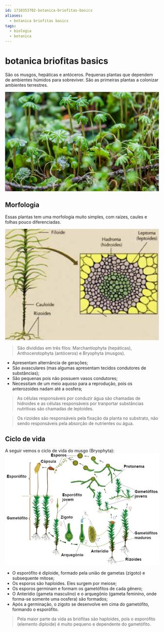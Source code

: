 ```yaml
---
id: 1710353702-botanica-briofitas-basics
aliases:
  - botanica briofitas basics
tags:
  - biologia
  - botanica
---
```


# botanica briofitas basics

São os musgos, hepáticas e antóceros. Pequenas plantas que dependem de ambientes húmidos para sobreviver. São as primeiras plantas a colonizar ambientes terrestres.

![botanica-briofitas-basics-2.png](../data/notes/botanica-briofitas-basics-2.png)

## Morfologia

Essas plantas tem uma morfologia muito simples, com raízes, caules e folhas pouco diferenciadas.

![botanica-briofitas-basics-3.png](../data/notes/botanica-briofitas-basics-3.png)

> São divididas em três filos: Marchantiophyta (hepáticas), Anthocerotophyta (antóceros) e Bryophyta (musgos).

- Apresentam alternância de gerações;
- São avasculares (mas algumas apresentam tecidos condutores de substâncias);
- São pequenas pois não possuem vasos condutores;
- Necessitam de um meio aquoso para a reprodução, pois os anterozoides nadam até a oosfera;

> As células responsáveis por conduzir água são chamadas de hidroides e as células responsáveis por tranportar substâncias nutritivas são chamadas de leptoides.

> Os rizoides são responsáveis pela fixação da planta no substrato, não sendo responsáveis pela absorção de nutrientes ou água.

## Ciclo de vida

A seguir vemos o ciclo de vida do musgo (Bryophyta):
![botanica briofitas basics 1.png](../data/notes/botanica_briofitas_basics_1.png)

- O esporófito é diploide, formado pela união de gametas (zigoto) e subsequente mitose;
- Os esporos são haploides. Eles surgem por meiose;
- Os esporos germinam e formam os gametófitos de cada gênero;
- O Anterídio (gameta masculino) e o arquegônio (gameta feminino, onde forma-se somente uma oosfera) são formados;
- Após a germinação, o zigoto se desenvolve em cima do gametófito, formando o esporófito.

> Pela maior parte da vida as briófitas são haploides, pois o esporófito (elemento diploide) é muito pequeno e dependente do gametófito.
